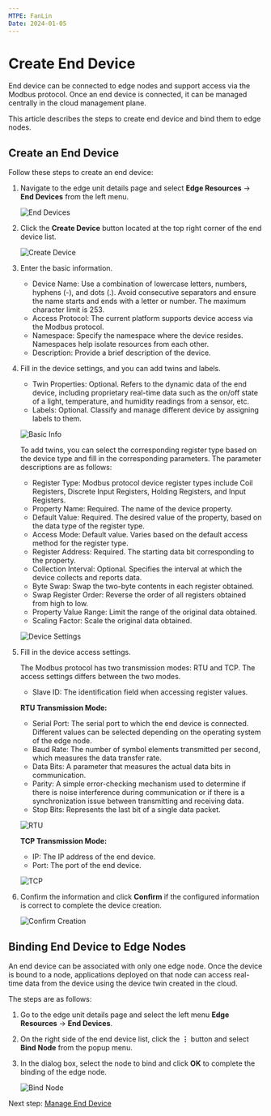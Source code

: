 ```yaml
---
MTPE: FanLin
Date: 2024-01-05
---
```


# Create End Device

End device can be connected to edge nodes and support access via the Modbus protocol.
Once an end device is connected, it can be managed centrally in the cloud management plane.

This article describes the steps to create end device and bind them to edge nodes.

## Create an End Device

Follow these steps to create an end device:

1. Navigate to the edge unit details page and select __Edge Resources__ -> __End Devices__ from the left menu.

    ![End Devices](../images/create-device-01.png)

2. Click the __Create Device__ button located at the top right corner of the end device list.

    ![Create Device](../images/create-device-02.png)

3. Enter the basic information.

    - Device Name: Use a combination of lowercase letters, numbers, hyphens (-), and dots (.). Avoid consecutive separators and ensure the name starts and ends with a letter or number. The maximum character limit is 253.
    - Access Protocol: The current platform supports device access via the Modbus protocol.
    - Namespace: Specify the namespace where the device resides. Namespaces help isolate resources from each other.
    - Description: Provide a brief description of the device.

4. Fill in the device settings, and you can add twins and labels.

    - Twin Properties: Optional. Refers to the dynamic data of the end device, including proprietary real-time data such as the on/off state of a light, temperature, and humidity readings from a sensor, etc.
    - Labels: Optional. Classify and manage different device by assigning labels to them.

    ![Basic Info](../images/create-device-03.png)

    To add twins, you can select the corresponding register type based on the
    device type and fill in the corresponding parameters. The parameter descriptions are as follows:

    - Register Type: Modbus protocol device register types include Coil Registers, Discrete Input Registers, Holding Registers, and Input Registers.
    - Property Name: Required. The name of the device property.
    - Default Value: Required. The desired value of the property, based on the data type of the register type.
    - Access Mode: Default value. Varies based on the default access method for the register type.
    - Register Address: Required. The starting data bit corresponding to the property.
    - Collection Interval: Optional. Specifies the interval at which the device collects and reports data.
    - Byte Swap: Swap the two-byte contents in each register obtained.
    - Swap Register Order: Reverse the order of all registers obtained from high to low.
    - Property Value Range: Limit the range of the original data obtained.
    - Scaling Factor: Scale the original data obtained.

    ![Device Settings](../images/create-device-04.png)

5. Fill in the device access settings.

    The Modbus protocol has two transmission modes: RTU and TCP. The access settings differs between the two modes.

    - Slave ID: The identification field when accessing register values.

    **RTU Transmission Mode:**

    - Serial Port: The serial port to which the end device is connected. Different values can be selected depending on the operating system of the edge node.
    - Baud Rate: The number of symbol elements transmitted per second, which measures the data transfer rate.
    - Data Bits: A parameter that measures the actual data bits in communication.
    - Parity: A simple error-checking mechanism used to determine if there is noise interference during communication or if there is a synchronization issue between transmitting and receiving data.
    - Stop Bits: Represents the last bit of a single data packet.

    ![RTU](../images/create-device-05.png)

    **TCP Transmission Mode:**

    - IP: The IP address of the end device.
    - Port: The port of the end device.

    ![TCP](../images/create-device-06.png)

6. Confirm the information and click __Confirm__ if the configured information is correct to complete the device creation.

    ![Confirm Creation](../images/create-device-07.png)

## Binding End Device to Edge Nodes

An end device can be associated with only one edge node. Once the device is bound to a node, applications deployed on that node can access real-time data from the device using the device twin created in the cloud.

The steps are as follows:

1. Go to the edge unit details page and select the left menu __Edge Resources__ -> __End Devices__.

2. On the right side of the end device list, click the __⋮__ button and select __Bind Node__ from the popup menu.

3. In the dialog box, select the node to bind and click __OK__ to complete the binding of the edge node.

    ![Bind Node](../images/create-device-08.png)

Next step: [Manage End Device](manage-device.md)
